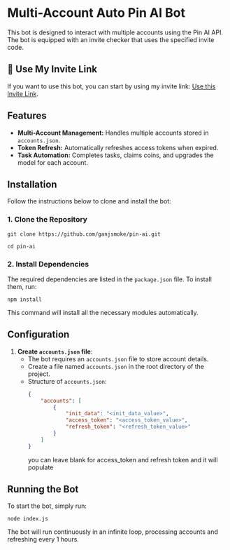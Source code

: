 # Multi-Account Auto Pin AI Bot

This bot is designed to interact with multiple accounts using the Pin AI API. The bot is equipped with an invite checker that uses the specified invite code. 

## 🔗 Use My Invite Link

If you want to use this bot, you can start by using my invite link: [Use this Invite Link](https://t.me/hi_PIN_bot/app?startapp=p56x6s3).

## Features

- **Multi-Account Management:** Handles multiple accounts stored in `accounts.json`.
- **Token Refresh:** Automatically refreshes access tokens when expired.
- **Task Automation:** Completes tasks, claims coins, and upgrades the model for each account.

## Installation

Follow the instructions below to clone and install the bot:

### 1. Clone the Repository

```
git clone https://github.com/ganjsmoke/pin-ai.git
```
```
cd pin-ai
```


### 2. Install Dependencies

The required dependencies are listed in the `package.json` file. To install them, run:

```
npm install
```

This command will install all the necessary modules automatically.

## Configuration

1. **Create `accounts.json` file**: 
   - The bot requires an `accounts.json` file to store account details.
   - Create a file named `accounts.json` in the root directory of the project.
   - Structure of `accounts.json`:
     ```json
     {
         "accounts": [
             {
                 "init_data": "<init_data_value>",
                 "access_token": "<access_token_value>",
                 "refresh_token": "<refresh_token_value>"
             }
         ]
     }
     ```
     you can leave blank for access_token and refresh token and it will populate


## Running the Bot

To start the bot, simply run:

```
node index.js
```

The bot will run continuously in an infinite loop, processing accounts and refreshing every 1 hours.
